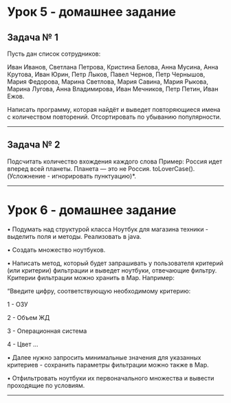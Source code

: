 # Урок 5 - домашнее задание

## Задача № 1

Пусть дан список сотрудников:

Иван Иванов,
Светлана Петрова,
Кристина Белова,
Анна Мусина,
Анна Крутова,
Иван Юрин,
Петр Лыков,
Павел Чернов,
Петр Чернышов,
Мария Федорова,
Марина Светлова,
Мария Савина,
Мария Рыкова,
Марина Лугова,
Анна Владимирова,
Иван Мечников,
Петр Петин,
Иван Ежов.

Написать программу, которая найдёт и выведет повторяющиеся имена с количеством повторений. Отсортировать по убыванию
популярности.

---

## Задача № 2

Подсчитать количество вхождения каждого слова
Пример:
Россия идет вперед всей планеты. Планета — это не Россия.
toLoverCase().
(Усложнение - игнорировать пунктуацию)*.

---

# Урок 6 - домашнее задание

• Подумать над структурой класса Ноутбук для магазина техники - выделить поля и методы. Реализовать в java.

• Создать множество ноутбуков.

• Написать метод, который будет запрашивать у пользователя критерий (или критерии) фильтрации и выведет ноутбуки, 
отвечающие фильтру. Критерии фильтрации можно хранить в Map. Например:

“Введите цифру, соответствующую необходимому критерию:

1 - ОЗУ

2 - Объем ЖД

3 - Операционная система

4 - Цвет …

• Далее нужно запросить минимальные значения для указанных критериев - сохранить параметры фильтрации можно также в Map.

• Отфильтровать ноутбуки их первоначального множества и вывести проходящие по условиям.

---

